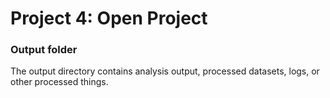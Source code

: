 # Project 4: Open Project
### Output folder

The output directory contains analysis output, processed datasets, logs, or other processed things.
